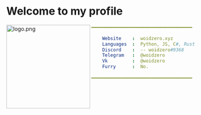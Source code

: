 # Welcome to my profile

<img align="left" src="https://avatars.githubusercontent.com/u/71274141?v=4" alt="logo.png" width="220" /> 

```yaml
━━━━━━━━━━━━━━━━━━━━━━━━━━━━━━━━━━━━━

    Website    :  woidzero.xyz
    Languages  :  Python, JS, C#, Rust
    Discord    :  -- woidzero#9368
    Telegram   :  @woidzero
    Vk         :  @woidzero
    Furry      :  No.
 
━━━━━━━━━━━━━━━━━━━━━━━━━━━━━━━━━━━━━
```
